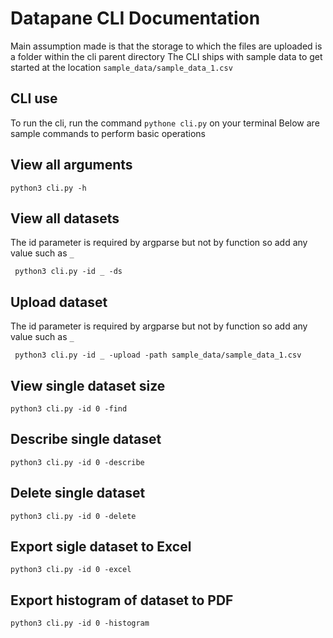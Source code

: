 # Datapane CLI Documentation
Main assumption made is that the storage to which the files are uploaded is a folder within the cli parent directory
The CLI ships with sample data to get started at the location 
`sample_data/sample_data_1.csv`
## CLI use
To run the cli, run the command
`pythone cli.py` on your terminal
Below are sample commands to perform basic operations
## View all arguments
`python3 cli.py -h`

## View all datasets
The id parameter is required by argparse but not by function so add any value such as `_`

` python3 cli.py -id _ -ds`

## Upload dataset
The id parameter is required by argparse but not by function so add any value such as `_`


` python3 cli.py -id _ -upload -path sample_data/sample_data_1.csv`

## View single dataset size

`python3 cli.py -id 0 -find`

## Describe single dataset
`python3 cli.py -id 0 -describe`

## Delete single dataset
`python3 cli.py -id 0 -delete`

## Export sigle dataset to Excel
`python3 cli.py -id 0 -excel`

## Export histogram of dataset to PDF

`python3 cli.py -id 0 -histogram`